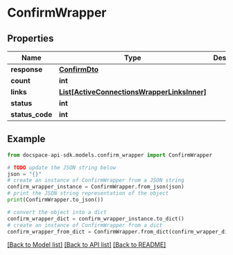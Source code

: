 # ConfirmWrapper

## Properties

Name | Type | Description | Notes
------------ | ------------- | ------------- | -------------
**response** | [**ConfirmDto**](ConfirmDto.md) |  | [optional] 
**count** | **int** |  | [optional] 
**links** | [**List[ActiveConnectionsWrapperLinksInner]**](ActiveConnectionsWrapperLinksInner.md) |  | [optional] 
**status** | **int** |  | [optional] 
**status_code** | **int** |  | [optional] 

## Example

```python
from docspace-api-sdk.models.confirm_wrapper import ConfirmWrapper

# TODO update the JSON string below
json = "{}"
# create an instance of ConfirmWrapper from a JSON string
confirm_wrapper_instance = ConfirmWrapper.from_json(json)
# print the JSON string representation of the object
print(ConfirmWrapper.to_json())

# convert the object into a dict
confirm_wrapper_dict = confirm_wrapper_instance.to_dict()
# create an instance of ConfirmWrapper from a dict
confirm_wrapper_from_dict = ConfirmWrapper.from_dict(confirm_wrapper_dict)
```
[[Back to Model list]](../README.md#documentation-for-models) [[Back to API list]](../README.md#documentation-for-api-endpoints) [[Back to README]](../README.md)


